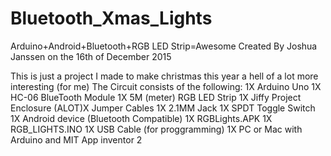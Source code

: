 # Bluetooth_Xmas_Lights
Arduino+Android+Bluetooth+RGB LED Strip=Awesome
Created By Joshua Janssen on the 16th of December 2015

This is just a project I made to make christmas this year a hell of a lot more interesting (for me)
The Circuit consists of the following:
1X Arduino Uno
1X HC-06 BlueTooth Module
1X 5M (meter) RGB LED Strip
1X Jiffy Project Enclosure
(ALOT)X Jumper Cables
1X 2.1MM Jack
1X SPDT Toggle Switch
1X Android device (Bluetooth Compatible)
1X RGBLights.APK
1X RGB_LIGHTS.INO
1X USB Cable (for proggramming)
1X PC or Mac with Arduino and MIT App inventor 2
